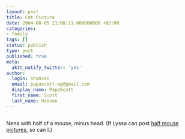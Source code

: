 ```yaml
---
layout: post
title: Cat Picture
date: 2004-08-05 21:08:11.000000000 +02:00
categories:
- family
tags: []
status: publish
type: post
published: true
meta:
  aktt_notify_twitter: 'yes'
author:
  login: shanson
  email: papascott-wp@gmail.com
  display_name: PapaScott
  first_name: Scott
  last_name: Hanson
---
```

<p><img src="https://res.cloudinary.com/papascott/image/upload/wordpress/wp-content/uploads/2004/08/nena_killer.jpg" alt="" /></p>
<p>Nena with half of a mouse, minus head. (If Lyssa can post <a href="http://www.lyssas-lounge.de/peepshow/archiv/000137.html">half mouse pictures</a>, so can I.)</p>
